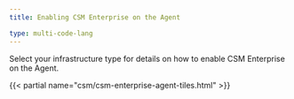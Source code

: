 ```yaml
---
title: Enabling CSM Enterprise on the Agent

type: multi-code-lang
---
```


Select your infrastructure type for details on how to enable CSM Enterprise on the Agent.

{{< partial name="csm/csm-enterprise-agent-tiles.html" >}}
